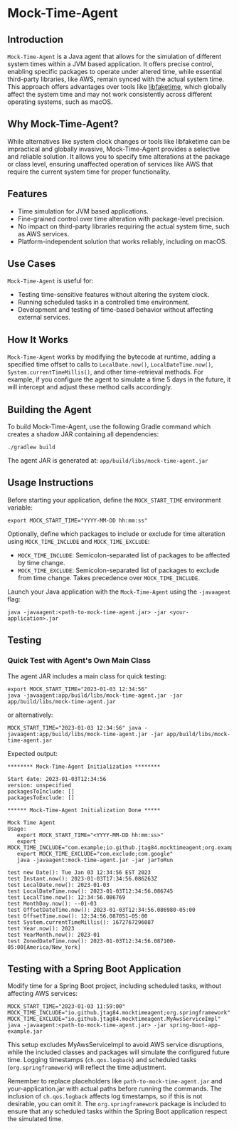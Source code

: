 # Mock-Time-Agent

## Introduction

`Mock-Time-Agent` is a Java agent that allows for the simulation of different system times within a JVM based
application.
It offers precise control, enabling specific packages to operate under altered time,
while essential third-party libraries, like AWS, remain synced with the actual system time.
This approach offers advantages over tools like [libfaketime](https://github.com/wolfcw/libfaketime),
which globally affect the system time and may not work consistently across different operating systems, such as macOS.

## Why Mock-Time-Agent?

While alternatives like system clock changes or tools like libfaketime can be impractical and globally invasive,
Mock-Time-Agent provides a selective and reliable solution. It allows you to specify time alterations at the package
or class level, ensuring unaffected operation of services like AWS that require the current system time
for proper functionality.

## Features

* Time simulation for JVM based applications.
* Fine-grained control over time alteration with package-level precision.
* No impact on third-party libraries requiring the actual system time, such as AWS services.
* Platform-independent solution that works reliably, including on macOS.

## Use Cases

`Mock-Time-Agent` is useful for:

* Testing time-sensitive features without altering the system clock.
* Running scheduled tasks in a controlled time environment.
* Development and testing of time-based behavior without affecting external services.

## How It Works

`Mock-Time-Agent` works by modifying the bytecode at runtime, adding a specified time offset to calls
to `LocalDate.now()`,
`LocalDateTime.now()`, `System.currentTimeMillis()`, and other time-retrieval methods. For example,
if you configure the agent to simulate a time 5 days in the future, it will intercept and adjust these method calls
accordingly.

## Building the Agent

To build Mock-Time-Agent, use the following Gradle command which creates a shadow JAR containing all dependencies:

`./gradlew build`

The agent JAR is generated at: `app/build/libs/mock-time-agent.jar`

## Usage Instructions

Before starting your application, define the `MOCK_START_TIME` environment variable:

```shell
export MOCK_START_TIME="YYYY-MM-DD hh:mm:ss"
```

Optionally, define which packages to include or exclude for time alteration using `MOCK_TIME_INCLUDE`
and `MOCK_TIME_EXCLUDE`:

* `MOCK_TIME_INCLUDE`: Semicolon-separated list of packages to be affected by time change.
* `MOCK_TIME_EXCLUDE`: Semicolon-separated list of packages to exclude from time change. Takes precedence
  over `MOCK_TIME_INCLUDE`.

Launch your Java application with the `Mock-Time-Agent` using the `-javaagent` flag:

```shell
java -javaagent:<path-to-mock-time-agent.jar> -jar <your-application>.jar
```

## Testing

### Quick Test with Agent's Own Main Class

The agent JAR includes a main class for quick testing:

```shell
export MOCK_START_TIME="2023-01-03 12:34:56"
java -javaagent:app/build/libs/mock-time-agent.jar -jar app/build/libs/mock-time-agent.jar
```

or alternatively:

```
MOCK_START_TIME="2023-01-03 12:34:56" java -javaagent:app/build/libs/mock-time-agent.jar -jar app/build/libs/mock-time-agent.jar
```

Expected output:

```
******** Mock-Time-Agent Initialization ********

Start date: 2023-01-03T12:34:56
version: unspecified
packagesToInclude: []
packagesToExclude: []

****** Mock-Time-Agent Initialization Done *****

Mock Time Agent 
Usage: 
   export MOCK_START_TIME="<YYYY-MM-DD hh:mm:ss>"
   export MOCK_TIME_INCLUDE="com.example;io.github.jtag84.mocktimeagent;org.example"
   export MOCK_TIME_EXCLUDE="com.exclude;com.google"
   java -javaagent:mock-time-agent.jar -jar jarToRun

test new Date(): Tue Jan 03 12:34:56 EST 2023
test Instant.now(): 2023-01-03T17:34:56.086263Z
test LocalDate.now(): 2023-01-03
test LocalDateTime.now(): 2023-01-03T12:34:56.086745
test LocalTime.now(): 12:34:56.086769
test MonthDay.now(): --01-03
test OffsetDateTime.now(): 2023-01-03T12:34:56.086980-05:00
test OffsetTime.now(): 12:34:56.087051-05:00
test System.currentTimeMillis(): 1672767296087
test Year.now(): 2023
test YearMonth.now(): 2023-01
test ZonedDateTime.now(): 2023-01-03T12:34:56.087100-05:00[America/New_York]
```

## Testing with a Spring Boot Application

Modify time for a Spring Boot project, including scheduled tasks, without affecting AWS services:

```shell
MOCK_START_TIME="2023-01-03 11:59:00" MOCK_TIME_INCLUDE="io.github.jtag84.mocktimeagent;org.springframework" MOCK_TIME_EXCLUDE="io.github.jtag84.mocktimeagent.MyAwsServiceImpl" java -javaagent:<path-to-mock-time-agent.jar> -jar spring-boot-app-example.jar
```

This setup excludes MyAwsServiceImpl to avoid AWS service disruptions, while the included classes and packages will
simulate the configured future time. Logging timestamps (`ch.qos.logback`) and scheduled tasks (`org.springframework`)
will reflect the time adjustment.

Remember to replace placeholders like `path-to-mock-time-agent.jar` and your-application.jar with actual paths
before running the commands. The inclusion of `ch.qos.logback` affects log timestamps, so if this is not desirable,
you can omit it. The `org.springframework` package is included to ensure that any scheduled tasks within
the Spring Boot application respect the simulated time.






